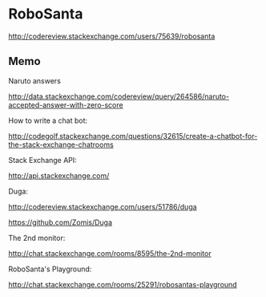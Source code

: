 RoboSanta
=========

http://codereview.stackexchange.com/users/75639/robosanta

Memo
----

Naruto answers

http://data.stackexchange.com/codereview/query/264586/naruto-accepted-answer-with-zero-score

How to write a chat bot:

http://codegolf.stackexchange.com/questions/32615/create-a-chatbot-for-the-stack-exchange-chatrooms

Stack Exchange API:

http://api.stackexchange.com/

Duga:

http://codereview.stackexchange.com/users/51786/duga

https://github.com/Zomis/Duga

The 2nd monitor:

http://chat.stackexchange.com/rooms/8595/the-2nd-monitor

RoboSanta's Playground:

http://chat.stackexchange.com/rooms/25291/robosantas-playground
